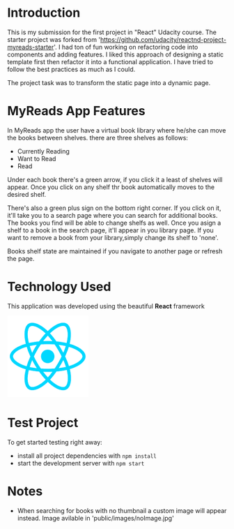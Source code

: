# Introduction

This is my submission for the first project in "React" Udacity course. The starter project was forked from 'https://github.com/udacity/reactnd-project-myreads-starter'. I had ton of fun working on refactoring code into components and adding features. I liked this approach of designing a static template first then refactor it into a functional application. I have tried to follow the best practices as much as I could.

The project task was to transform the static page into a dynamic page.

# MyReads App Features

In MyReads app the user have a virtual book library where he/she can move the books between shelves. there are three shelves as follows:
- Currently Reading
- Want to Read
- Read

Under each book there's a green arrow, if you click it a least of shelves will appear. Once you click on any shelf thr book automatically moves to the desired shelf.

There's also a green plus sign on the bottom right corner. If you click on it, it'll take you to a search page where you can search for additional books. The books you find will be able to change shelfs as well. Once you asign a shelf to a book in the search page, it'll appear in you library page. If you want to remove a book from your library,simply change its shelf to 'none'. 

Books shelf state are maintained if you navigate to another page or refresh the page.

# Technology Used

This application was developed using the beautiful **React** framework

![React Logo](/public/images/react.png)


# Test Project

To get started testing right away:

* install all project dependencies with `npm install`
* start the development server with `npm start`

# Notes

- When searching for books with no thumbnail a custom image will appear instead. Image avilable in 'public/images/noImage.jpg'